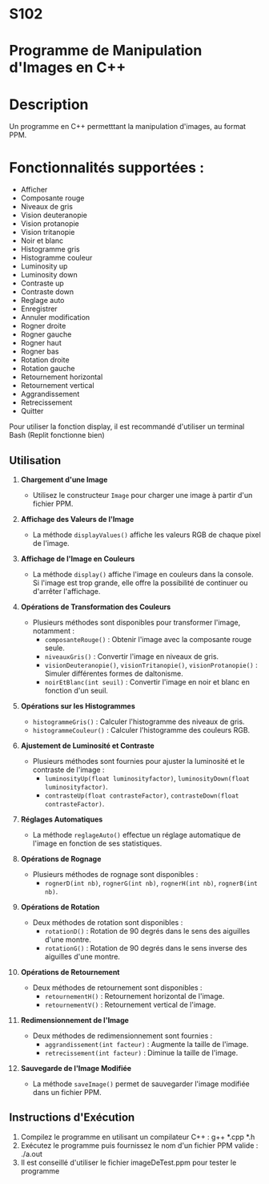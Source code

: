 # S102


# Programme de Manipulation d'Images en C++

# Description

Un programme en C++ permetttant la manipulation d'images, au format PPM.

# Fonctionnalités supportées :

- Afficher
- Composante rouge
- Niveaux de gris
- Vision deuteranopie
- Vision protanopie
- Vision tritanopie
- Noir et blanc
- Histogramme gris
- Histogramme couleur
- Luminosity up
- Luminosity down
- Contraste up
- Contraste down
- Reglage auto
- Enregistrer
- Annuler modification
- Rogner droite
- Rogner gauche
- Rogner haut
- Rogner bas
- Rotation droite
- Rotation gauche
- Retournement horizontal
- Retournement vertical
- Aggrandissement
- Retrecissement
- Quitter

Pour utiliser la fonction display, il est recommandé d'utiliser un terminal Bash (Replit fonctionne bien)

## Utilisation
1. **Chargement d'une Image**
   - Utilisez le constructeur `Image` pour charger une image à partir d'un fichier PPM.

2. **Affichage des Valeurs de l'Image**
   - La méthode `displayValues()` affiche les valeurs RGB de chaque pixel de l'image.

3. **Affichage de l'Image en Couleurs**
   - La méthode `display()` affiche l'image en couleurs dans la console. Si l'image est trop grande, elle offre la possibilité de continuer ou d'arrêter l'affichage.

4. **Opérations de Transformation des Couleurs**
   - Plusieurs méthodes sont disponibles pour transformer l'image, notamment :
     - `composanteRouge()` : Obtenir l'image avec la composante rouge seule.
     - `niveauxGris()` : Convertir l'image en niveaux de gris.
     - `visionDeuteranopie()`, `visionTritanopie()`, `visionProtanopie()` : Simuler différentes formes de daltonisme.
     - `noirEtBlanc(int seuil)` : Convertir l'image en noir et blanc en fonction d'un seuil.

5. **Opérations sur les Histogrammes**
   - `histogrammeGris()` : Calculer l'histogramme des niveaux de gris.
   - `histogrammeCouleur()` : Calculer l'histogramme des couleurs RGB.

6. **Ajustement de Luminosité et Contraste**
   - Plusieurs méthodes sont fournies pour ajuster la luminosité et le contraste de l'image :
     - `luminosityUp(float luminosityfactor)`, `luminosityDown(float luminosityfactor)`.
     - `contrasteUp(float contrasteFactor)`, `contrasteDown(float contrasteFactor)`.

7. **Réglages Automatiques**
   - La méthode `reglageAuto()` effectue un réglage automatique de l'image en fonction de ses statistiques.

8. **Opérations de Rognage**
   - Plusieurs méthodes de rognage sont disponibles :
     - `rognerD(int nb)`, `rognerG(int nb)`, `rognerH(int nb)`, `rognerB(int nb)`.

9. **Opérations de Rotation**
   - Deux méthodes de rotation sont disponibles :
     - `rotationD()` : Rotation de 90 degrés dans le sens des aiguilles d'une montre.
     - `rotationG()` : Rotation de 90 degrés dans le sens inverse des aiguilles d'une montre.

10. **Opérations de Retournement**
    - Deux méthodes de retournement sont disponibles :
      - `retournementH()` : Retournement horizontal de l'image.
      - `retournementV()` : Retournement vertical de l'image.

11. **Redimensionnement de l'Image**
    - Deux méthodes de redimensionnement sont fournies :
      - `aggrandissement(int facteur)` : Augmente la taille de l'image.
      - `retrecissement(int facteur)` : Diminue la taille de l'image.

12. **Sauvegarde de l'Image Modifiée**
    - La méthode `saveImage()` permet de sauvegarder l'image modifiée dans un fichier PPM.

## Instructions d'Exécution
1. Compilez le programme en utilisant un compilateur C++ : 
   g++ *.cpp *.h
2. Exécutez le programme puis fournissez le nom d'un fichier PPM valide : 
   ./a.out
3. Il est conseillé d'utiliser le fichier imageDeTest.ppm pour tester le programme
